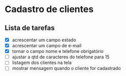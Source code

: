 # Cadastro de clientes
## Lista de tarefas

- [X] acrescentar um campo estado
- [X] acrescentar um campo de e-mail
- [X] tornar o campo nome e telefone obrigatório
- [ ] ajustar a qtd de caracteres do telefone para 15
- [ ] listagem dos clientes na tela
- [ ] mostrar mensagem quando o cliente for cadastrado